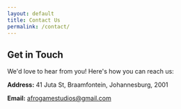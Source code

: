```yaml
---
layout: default
title: Contact Us
permalink: /contact/
---
```

## Get in Touch

We'd love to hear from you! Here's how you can reach us:

**Address:** 41 Juta St, Braamfontein, Johannesburg, 2001

<!-- **Phone:** 555-1234 -->

**Email:** [afrogamestudios@gmail.com](mailto:afrogamestudios@gmail.com)
